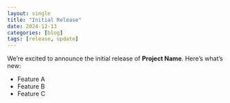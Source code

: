 ```yaml
---
layout: single
title: "Initial Release"
date: 2024-12-13
categories: [blog]
tags: [release, update]
---
```


We’re excited to announce the initial release of **Project Name**. Here’s what’s new:
- Feature A
- Feature B
- Feature C
